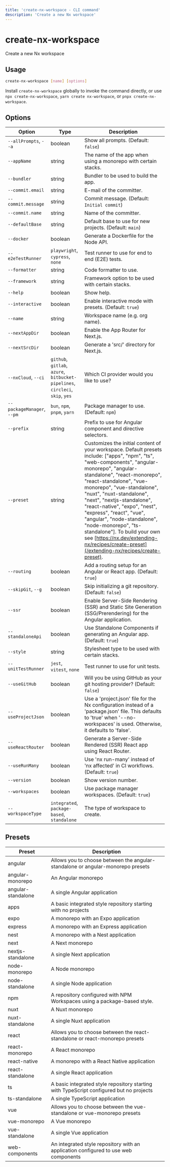 ```yaml
---
title: 'create-nx-workspace - CLI command'
description: 'Create a new Nx workspace'
---
```


# create-nx-workspace

Create a new Nx workspace

## Usage

```bash
create-nx-workspace [name] [options]
```

Install `create-nx-workspace` globally to invoke the command directly, or use `npx create-nx-workspace`, `yarn create nx-workspace`, or `pnpx create-nx-workspace`.

## Options

| Option                     | Type                                                                          | Description                                                                                                                                                                                                                                                                                                                                                                                                                                                                                                                              |
| -------------------------- | ----------------------------------------------------------------------------- | ---------------------------------------------------------------------------------------------------------------------------------------------------------------------------------------------------------------------------------------------------------------------------------------------------------------------------------------------------------------------------------------------------------------------------------------------------------------------------------------------------------------------------------------- |
| `--allPrompts`, `--a`      | boolean                                                                       | Show all prompts. (Default: `false`)                                                                                                                                                                                                                                                                                                                                                                                                                                                                                                     |
| `--appName`                | string                                                                        | The name of the app when using a monorepo with certain stacks.                                                                                                                                                                                                                                                                                                                                                                                                                                                                           |
| `--bundler`                | string                                                                        | Bundler to be used to build the app.                                                                                                                                                                                                                                                                                                                                                                                                                                                                                                     |
| `--commit.email`           | string                                                                        | E-mail of the committer.                                                                                                                                                                                                                                                                                                                                                                                                                                                                                                                 |
| `--commit.message`         | string                                                                        | Commit message. (Default: `Initial commit`)                                                                                                                                                                                                                                                                                                                                                                                                                                                                                              |
| `--commit.name`            | string                                                                        | Name of the committer.                                                                                                                                                                                                                                                                                                                                                                                                                                                                                                                   |
| `--defaultBase`            | string                                                                        | Default base to use for new projects. (Default: `main`)                                                                                                                                                                                                                                                                                                                                                                                                                                                                                  |
| `--docker`                 | boolean                                                                       | Generate a Dockerfile for the Node API.                                                                                                                                                                                                                                                                                                                                                                                                                                                                                                  |
| `--e2eTestRunner`          | `playwright`, `cypress`, `none`                                               | Test runner to use for end to end (E2E) tests.                                                                                                                                                                                                                                                                                                                                                                                                                                                                                           |
| `--formatter`              | string                                                                        | Code formatter to use.                                                                                                                                                                                                                                                                                                                                                                                                                                                                                                                   |
| `--framework`              | string                                                                        | Framework option to be used with certain stacks.                                                                                                                                                                                                                                                                                                                                                                                                                                                                                         |
| `--help`                   | boolean                                                                       | Show help.                                                                                                                                                                                                                                                                                                                                                                                                                                                                                                                               |
| `--interactive`            | boolean                                                                       | Enable interactive mode with presets. (Default: `true`)                                                                                                                                                                                                                                                                                                                                                                                                                                                                                  |
| `--name`                   | string                                                                        | Workspace name (e.g. org name).                                                                                                                                                                                                                                                                                                                                                                                                                                                                                                          |
| `--nextAppDir`             | boolean                                                                       | Enable the App Router for Next.js.                                                                                                                                                                                                                                                                                                                                                                                                                                                                                                       |
| `--nextSrcDir`             | boolean                                                                       | Generate a 'src/' directory for Next.js.                                                                                                                                                                                                                                                                                                                                                                                                                                                                                                 |
| `--nxCloud`, `--ci`        | `github`, `gitlab`, `azure`, `bitbucket-pipelines`, `circleci`, `skip`, `yes` | Which CI provider would you like to use?                                                                                                                                                                                                                                                                                                                                                                                                                                                                                                 |
| `--packageManager`, `--pm` | `bun`, `npm`, `pnpm`, `yarn`                                                  | Package manager to use. (Default: `npm`)                                                                                                                                                                                                                                                                                                                                                                                                                                                                                                 |
| `--prefix`                 | string                                                                        | Prefix to use for Angular component and directive selectors.                                                                                                                                                                                                                                                                                                                                                                                                                                                                             |
| `--preset`                 | string                                                                        | Customizes the initial content of your workspace. Default presets include: ["apps", "npm", "ts", "web-components", "angular-monorepo", "angular-standalone", "react-monorepo", "react-standalone", "vue-monorepo", "vue-standalone", "nuxt", "nuxt-standalone", "next", "nextjs-standalone", "react-native", "expo", "nest", "express", "react", "vue", "angular", "node-standalone", "node-monorepo", "ts-standalone"]. To build your own see [https://nx.dev/extending-nx/recipes/create-preset](/extending-nx/recipes/create-preset). |
| `--routing`                | boolean                                                                       | Add a routing setup for an Angular or React app. (Default: `true`)                                                                                                                                                                                                                                                                                                                                                                                                                                                                       |
| `--skipGit`, `--g`         | boolean                                                                       | Skip initializing a git repository. (Default: `false`)                                                                                                                                                                                                                                                                                                                                                                                                                                                                                   |
| `--ssr`                    | boolean                                                                       | Enable Server-Side Rendering (SSR) and Static Site Generation (SSG/Prerendering) for the Angular application.                                                                                                                                                                                                                                                                                                                                                                                                                            |
| `--standaloneApi`          | boolean                                                                       | Use Standalone Components if generating an Angular app. (Default: `true`)                                                                                                                                                                                                                                                                                                                                                                                                                                                                |
| `--style`                  | string                                                                        | Stylesheet type to be used with certain stacks.                                                                                                                                                                                                                                                                                                                                                                                                                                                                                          |
| `--unitTestRunner`         | `jest`, `vitest`, `none`                                                      | Test runner to use for unit tests.                                                                                                                                                                                                                                                                                                                                                                                                                                                                                                       |
| `--useGitHub`              | boolean                                                                       | Will you be using GitHub as your git hosting provider? (Default: `false`)                                                                                                                                                                                                                                                                                                                                                                                                                                                                |
| `--useProjectJson`         | boolean                                                                       | Use a 'project.json' file for the Nx configuration instead of a 'package.json' file. This defaults to 'true' when '--no-workspaces' is used. Otherwise, it defaults to 'false'.                                                                                                                                                                                                                                                                                                                                                          |
| `--useReactRouter`         | boolean                                                                       | Generate a Server-Side Rendered (SSR) React app using React Router.                                                                                                                                                                                                                                                                                                                                                                                                                                                                      |
| `--useRunMany`             | boolean                                                                       | Use 'nx run-many' instead of 'nx affected' in CI workflows. (Default: `true`)                                                                                                                                                                                                                                                                                                                                                                                                                                                            |
| `--version`                | boolean                                                                       | Show version number.                                                                                                                                                                                                                                                                                                                                                                                                                                                                                                                     |
| `--workspaces`             | boolean                                                                       | Use package manager workspaces. (Default: `true`)                                                                                                                                                                                                                                                                                                                                                                                                                                                                                        |
| `--workspaceType`          | `integrated`, `package-based`, `standalone`                                   | The type of workspace to create.                                                                                                                                                                                                                                                                                                                                                                                                                                                                                                         |

## Presets

| Preset             | Description                                                                             |
| ------------------ | --------------------------------------------------------------------------------------- |
| angular            | Allows you to choose between the angular-standalone or angular-monorepo presets         |
| angular-monorepo   | An Angular monorepo                                                                     |
| angular-standalone | A single Angular application                                                            |
| apps               | A basic integrated style repository starting with no projects                           |
| expo               | A monorepo with an Expo application                                                     |
| express            | A monorepo with an Express application                                                  |
| nest               | A monorepo with a Nest application                                                      |
| next               | A Next monorepo                                                                         |
| nextjs-standalone  | A single Next application                                                               |
| node-monorepo      | A Node monorepo                                                                         |
| node-standalone    | A single Node application                                                               |
| npm                | A repository configured with NPM Workspaces using a package-based style.                |
| nuxt               | A Nuxt monorepo                                                                         |
| nuxt-standalone    | A single Nuxt application                                                               |
| react              | Allows you to choose between the react-standalone or react-monorepo presets             |
| react-monorepo     | A React monorepo                                                                        |
| react-native       | A monorepo with a React Native application                                              |
| react-standalone   | A single React application                                                              |
| ts                 | A basic integrated style repository starting with TypeScript configured but no projects |
| ts-standalone      | A single TypeScript application                                                         |
| vue                | Allows you to choose between the vue-standalone or vue-monorepo presets                 |
| vue-monorepo       | A Vue monorepo                                                                          |
| vue-standalone     | A single Vue application                                                                |
| web-components     | An integrated style repository with an application configured to use web components     |
